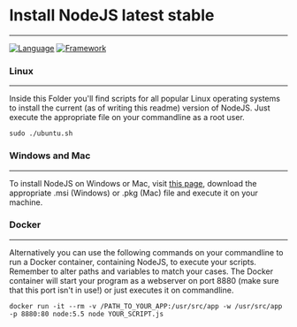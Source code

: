 # Install NodeJS latest stable #
---
[![Language](https://img.shields.io/badge/language-bash-blue.svg)](https://www.gnu.org/software/bash/)
[![Framework](https://img.shields.io/badge/Framework-NodeJS%205.5.0-blue.svg)](https://nodejs.org/en/)

### Linux ###
---

Inside this Folder you'll find scripts for all popular Linux operating systems to install the current (as of writing this readme) version of NodeJS. Just execute the appropriate file on your commandline as a root user.

```
sudo ./ubuntu.sh
```

### Windows and Mac ###
---
To install NodeJS on Windows or Mac, visit [this page](https://nodejs.org/dist/v5.5.0/), download the appropriate .msi (Windows) or .pkg (Mac) file and execute it on your machine.

### Docker ###
---
Alternatively you can use the following commands on your commandline to run a Docker container, containing NodeJS, to execute your scripts. Remember to alter paths and variables to match your cases. The Docker container will start your program as a webserver on port 8880 (make sure that this port isn't in use!) or just executes it on commandline.

```
docker run -it --rm -v /PATH_TO_YOUR_APP:/usr/src/app -w /usr/src/app -p 8880:80 node:5.5 node YOUR_SCRIPT.js
```
